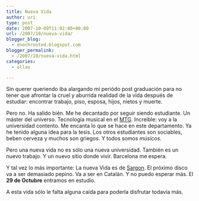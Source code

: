```yaml
---
title: Nueva Vida
author: uri
type: post
date: 2007-10-09T11:02:00+00:00
url: /2007/10/nueva-vida/
blogger_blog:
  - enochrooted.blogspot.com
blogger_permalink:
  - /2007/10/nueva-vida.html
categories:
  - ollas

---
```

Sin querer queriendo iba alargando mi periódo post graduación para no tener que afrontar la cruel y aburrida realidad de la vida después de estudiar: encontrar trabajo, piso, esposa, hijos, nietos y muerte.

Pero no. Ha salido bién. Me he decantado por seguir siendo estudiante. Un máster del universo. Tecnología musical en el [MTG][1]. Increíble: voy a la universidad contento. Me encanta lo que se hace en este departamento. Ya he tenido alguna idea para la tesis. Los otros estudiantes son sociables, beben cerveza y muchos son griegos. Y todos somos <span style="font-style:italic;">músicos</span>.

Pero una nueva vida no es sólo una nueva universidad. También es un nuevo trabajo. Y un nuevo sitio donde vivir. Barcelona me espera.

Y tal vez lo más importante: La nueva Vida es de [Sargon][2]. El próximo disco va a ser demasiado pepino. Va a ser en Catalán. Y no puedo esperar más. El <span style="font-weight:bold;">29 de Octubre</span> entramos en estudio.

A esta vida sólo le falta alguna caída para poderla disfrutar todavía más.

 [1]: https://www.iua.upf.edu/mtg/
 [2]: https://www.sargonmetal.com